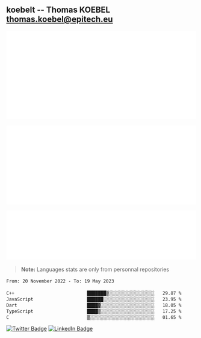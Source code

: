 ## koebelt -- Thomas KOEBEL <thomas.koebel@epitech.eu>

<!-- On github since 2018-->


![Metrics](/metrics.classic.svg)



<!--![Metrics](/metrics.plugin.introduction.repository.svg)-->
![Metrics](/metrics.plugin.isocalendar.svg)



![Metrics](/metrics.plugin.languages.svg)

> **Note:** Languages stats are only from personnal repositories

<!--START_SECTION:waka-->

```text
From: 20 November 2022 - To: 19 May 2023

C++                           ███████▒░░░░░░░░░░░░░░░░░   29.87 %
JavaScript                    ██████░░░░░░░░░░░░░░░░░░░   23.95 %
Dart                          ████▓░░░░░░░░░░░░░░░░░░░░   18.05 %
TypeScript                    ████▒░░░░░░░░░░░░░░░░░░░░   17.25 %
C                             ▒░░░░░░░░░░░░░░░░░░░░░░░░   01.65 %
```

<!--END_SECTION:waka-->

[![Twitter Badge](https://img.shields.io/badge/Twitter-Profile-informational?style=flat&logo=twitter&logoColor=white&color=1CA2F1)](https://twitter.com/jesuis_roux)
[![LinkedIn Badge](https://img.shields.io/badge/LinkedIn-Profile-informational?style=flat&logo=linkedin&logoColor=white&color=0D76A8)](https://www.linkedin.com/in/koebelt/)
